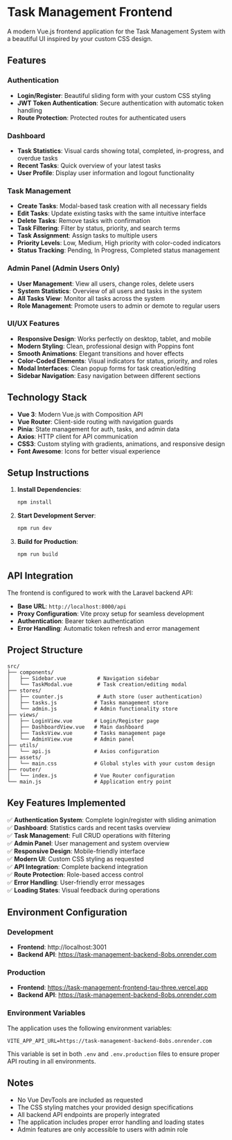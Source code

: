 # Task Management Frontend

A modern Vue.js frontend application for the Task Management System with a beautiful UI inspired by your custom CSS design.

## Features

### Authentication
- **Login/Register**: Beautiful sliding form with your custom CSS styling
- **JWT Token Authentication**: Secure authentication with automatic token handling
- **Route Protection**: Protected routes for authenticated users

### Dashboard
- **Task Statistics**: Visual cards showing total, completed, in-progress, and overdue tasks
- **Recent Tasks**: Quick overview of your latest tasks
- **User Profile**: Display user information and logout functionality

### Task Management
- **Create Tasks**: Modal-based task creation with all necessary fields
- **Edit Tasks**: Update existing tasks with the same intuitive interface
- **Delete Tasks**: Remove tasks with confirmation
- **Task Filtering**: Filter by status, priority, and search terms
- **Task Assignment**: Assign tasks to multiple users
- **Priority Levels**: Low, Medium, High priority with color-coded indicators
- **Status Tracking**: Pending, In Progress, Completed status management

### Admin Panel (Admin Users Only)
- **User Management**: View all users, change roles, delete users
- **System Statistics**: Overview of all users and tasks in the system
- **All Tasks View**: Monitor all tasks across the system
- **Role Management**: Promote users to admin or demote to regular users

### UI/UX Features
- **Responsive Design**: Works perfectly on desktop, tablet, and mobile
- **Modern Styling**: Clean, professional design with Poppins font
- **Smooth Animations**: Elegant transitions and hover effects
- **Color-Coded Elements**: Visual indicators for status, priority, and roles
- **Modal Interfaces**: Clean popup forms for task creation/editing
- **Sidebar Navigation**: Easy navigation between different sections

## Technology Stack

- **Vue 3**: Modern Vue.js with Composition API
- **Vue Router**: Client-side routing with navigation guards
- **Pinia**: State management for auth, tasks, and admin data
- **Axios**: HTTP client for API communication
- **CSS3**: Custom styling with gradients, animations, and responsive design
- **Font Awesome**: Icons for better visual experience

## Setup Instructions

1. **Install Dependencies**:
   ```bash
   npm install
   ```

2. **Start Development Server**:
   ```bash
   npm run dev
   ```

3. **Build for Production**:
   ```bash
   npm run build
   ```

## API Integration

The frontend is configured to work with the Laravel backend API:

- **Base URL**: `http://localhost:8000/api`
- **Proxy Configuration**: Vite proxy setup for seamless development
- **Authentication**: Bearer token authentication
- **Error Handling**: Automatic token refresh and error management

## Project Structure

```
src/
├── components/
│   ├── Sidebar.vue          # Navigation sidebar
│   └── TaskModal.vue        # Task creation/editing modal
├── stores/
│   ├── counter.js           # Auth store (user authentication)
│   ├── tasks.js            # Tasks management store
│   └── admin.js            # Admin functionality store
├── views/
│   ├── LoginView.vue       # Login/Register page
│   ├── DashboardView.vue   # Main dashboard
│   ├── TasksView.vue       # Tasks management page
│   └── AdminView.vue       # Admin panel
├── utils/
│   └── api.js              # Axios configuration
├── assets/
│   └── main.css            # Global styles with your custom design
├── router/
│   └── index.js            # Vue Router configuration
└── main.js                 # Application entry point
```

## Key Features Implemented

✅ **Authentication System**: Complete login/register with sliding animation  
✅ **Dashboard**: Statistics cards and recent tasks overview  
✅ **Task Management**: Full CRUD operations with filtering  
✅ **Admin Panel**: User management and system overview  
✅ **Responsive Design**: Mobile-friendly interface  
✅ **Modern UI**: Custom CSS styling as requested  
✅ **API Integration**: Complete backend integration  
✅ **Route Protection**: Role-based access control  
✅ **Error Handling**: User-friendly error messages  
✅ **Loading States**: Visual feedback during operations  

## Environment Configuration

### Development
- **Frontend**: http://localhost:3001
- **Backend API**: https://task-management-backend-8obs.onrender.com

### Production
- **Frontend**: https://task-management-frontend-tau-three.vercel.app
- **Backend API**: https://task-management-backend-8obs.onrender.com

### Environment Variables
The application uses the following environment variables:

```
VITE_APP_API_URL=https://task-management-backend-8obs.onrender.com
```

This variable is set in both `.env` and `.env.production` files to ensure proper API routing in all environments.

## Notes

- No Vue DevTools are included as requested
- The CSS styling matches your provided design specifications
- All backend API endpoints are properly integrated
- The application includes proper error handling and loading states
- Admin features are only accessible to users with admin role